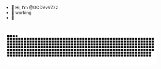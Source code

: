 - 👋 Hi, I’m @GODVvVZzz
- 👀 working
- 🌱 

![snake](github-contribution-grid-snake.svg)
=======
<!---
GODVvVZzz/GODVvVZzz is a ✨ special ✨ repository because its `README.md` (this file) appears on your GitHub profile.
You can click the Preview link to take a look at your changes.
--->
